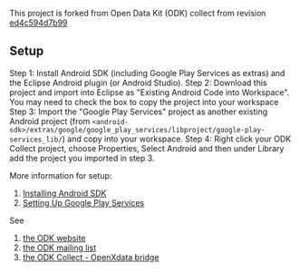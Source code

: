 This project is forked from Open Data Kit (ODK) collect from revision [ed4c594d7b99](https://code.google.com/p/opendatakit/source/detail?r=ed4c594d7b99694aa6f2bfdd08ed29ec79dc827d&repo=collect)

## Setup

Step 1: Install Android SDK (including Google Play Services as extras) and the Eclipse Android plugin (or Android Studio).
Step 2: Download this project and import into Eclipse as "Existing Android Code into Workspace". You may need to check the box to copy the project into your workspace
Step 3: Import the "Google Play Services" project as another existing Android project (from `<android-sdk>/extras/google/google_play_services/libproject/google-play-services_lib/`) and copy into your workspace.
Step 4: Right click your ODK Collect project, choose Properties, Select Android and then under Library add the project you imported in step 3.

More information for setup:
1. [Installing Android SDK](http://developer.android.com/sdk/installing/index.html)
2. [Setting Up Google Play Services](http://developer.android.com/google/play-services/setup.html#Install)

See 

1. [the ODK website](http://opendatakit.org/use/collect/)
2. [the ODK mailing list](https://groups.google.com/forum/#!forum/opendatakit)
3. [the ODK Collect - OpenXdata bridge](https://trac.openxdata.org/wiki/ODKCollect)
